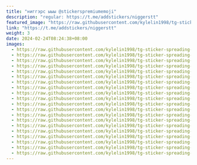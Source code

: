 ```yaml
---
title: "ниггэрс ыыы @stickerspremiumemoji"
description: "regular: https://t.me/addstickers/niggerstt"
featured_image: "https://raw.githubusercontent.com/kylelin1998/tg-sticker-spreading-worldwide-images/main/img/5a1d1482-a602-4445-b8a7-9e79d15bad82.jpg"
link: "https://t.me/addstickers/niggerstt"
weight: 3
date: 2024-02-24T08:24:38+08:00
images:
  - https://raw.githubusercontent.com/kylelin1998/tg-sticker-spreading-worldwide-images/main/img/5a1d1482-a602-4445-b8a7-9e79d15bad82.jpg
  - https://raw.githubusercontent.com/kylelin1998/tg-sticker-spreading-worldwide-images/main/img/159dd118-1606-4d78-bf83-236a3ffd9950.jpg
  - https://raw.githubusercontent.com/kylelin1998/tg-sticker-spreading-worldwide-images/main/img/4855f337-034a-45e9-82a9-245c7fd0bfc7.jpg
  - https://raw.githubusercontent.com/kylelin1998/tg-sticker-spreading-worldwide-images/main/img/877f15bb-2157-4b36-b744-97a927efb7b1.jpg
  - https://raw.githubusercontent.com/kylelin1998/tg-sticker-spreading-worldwide-images/main/img/b0469f2c-2df3-4289-82b7-101013cd55c5.jpg
  - https://raw.githubusercontent.com/kylelin1998/tg-sticker-spreading-worldwide-images/main/img/98f7cdd8-b6c6-4e9d-978f-5d14cc813e99.jpg
  - https://raw.githubusercontent.com/kylelin1998/tg-sticker-spreading-worldwide-images/main/img/4bc7bd94-beb6-4e42-8a49-a7cb3b8ec457.jpg
  - https://raw.githubusercontent.com/kylelin1998/tg-sticker-spreading-worldwide-images/main/img/3ed13b75-178f-44d4-a5fe-efd923d07d02.jpg
  - https://raw.githubusercontent.com/kylelin1998/tg-sticker-spreading-worldwide-images/main/img/8ba5a07d-7b71-4f0d-8ad9-cd57736740f4.jpg
  - https://raw.githubusercontent.com/kylelin1998/tg-sticker-spreading-worldwide-images/main/img/968d9d74-3cad-4ff4-a51a-29a7ef33454f.jpg
  - https://raw.githubusercontent.com/kylelin1998/tg-sticker-spreading-worldwide-images/main/img/f971b24e-e477-4099-bef9-21de0be56758.jpg
  - https://raw.githubusercontent.com/kylelin1998/tg-sticker-spreading-worldwide-images/main/img/26ff3e2d-15d4-4a37-922c-d0818ebec76f.jpg
  - https://raw.githubusercontent.com/kylelin1998/tg-sticker-spreading-worldwide-images/main/img/a7d5a589-2130-4089-918c-33a0d31ae053.jpg
  - https://raw.githubusercontent.com/kylelin1998/tg-sticker-spreading-worldwide-images/main/img/7390b6b9-bf63-40ad-94c6-4f3589161883.jpg
  - https://raw.githubusercontent.com/kylelin1998/tg-sticker-spreading-worldwide-images/main/img/339a9f44-a800-45d3-97ce-9cefd1a53587.jpg
  - https://raw.githubusercontent.com/kylelin1998/tg-sticker-spreading-worldwide-images/main/img/a04b1970-9de5-4faa-a865-6c22dc034d66.jpg
  - https://raw.githubusercontent.com/kylelin1998/tg-sticker-spreading-worldwide-images/main/img/cb2270d6-296d-4274-a6b7-b8da384708a1.jpg
  - https://raw.githubusercontent.com/kylelin1998/tg-sticker-spreading-worldwide-images/main/img/a88f1ed3-488c-4cf5-b49b-5cbdf05953bd.jpg
  - https://raw.githubusercontent.com/kylelin1998/tg-sticker-spreading-worldwide-images/main/img/50b46856-764f-4a18-bab0-ed21851ea8c7.jpg
  - https://raw.githubusercontent.com/kylelin1998/tg-sticker-spreading-worldwide-images/main/img/313101e4-592e-48be-91f5-dff81bfe2393.jpg
---
```

